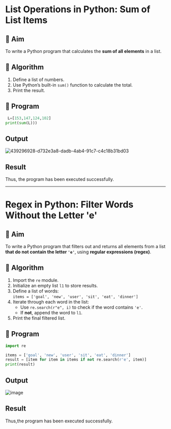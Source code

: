 # List Operations in Python: Sum of List Items

## 🎯 Aim
To write a Python program that calculates the **sum of all elements** in a list.

## 🧠 Algorithm
1. Define a list of numbers.
2. Use Python’s built-in `sum()` function to calculate the total.
3. Print the result.

## 🧾 Program
~~~python
 L=[153,147,124,102] 
print(sum(L)))

~~~

## Output
![439296928-d732e3a8-dadb-4ab4-91c7-c4c18b31bd03](https://github.com/user-attachments/assets/7c7feb30-030c-4bd8-879e-288be391d9a7)


## Result
Thus, the program has been executed successfully.

---

# Regex in Python: Filter Words Without the Letter 'e'

## 🎯 Aim
To write a Python program that filters out and returns all elements from a list **that do not contain the letter `'e'`**, using **regular expressions (regex)**.

## 🧠 Algorithm
1. Import the `re` module.
2. Initialize an empty list `l1` to store results.
3. Define a list of words:  
   `items = ['goal', 'new', 'user', 'sit', 'eat', 'dinner']`
4. Iterate through each word in the list:
   - Use `re.search(r"e", i)` to check if the word contains `'e'`.
   - If **not**, append the word to `l1`.
5. Print the final filtered list.

## 🧾 Program
~~~python
import re

items = ['goal', 'new', 'user', 'sit', 'eat', 'dinner']
result = [item for item in items if not re.search(r'e', item)]
print(result)

~~~
## Output

![image](https://github.com/user-attachments/assets/e6a41898-12e3-43bb-bc88-0f89667f43a5)

## Result
Thus,the program has been executed successfully.
